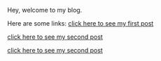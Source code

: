Hey, welcome to my blog. 


Here are some links:
[click here to see my first post](post1)


[click here to see my second post](post2)


[click here to see my second post](post3)


